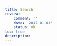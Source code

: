 ```yaml
---
title: Search
review:
    comment: ''
    date: '2017-01-04'
    status: ok
toc: true
description:
---
```

